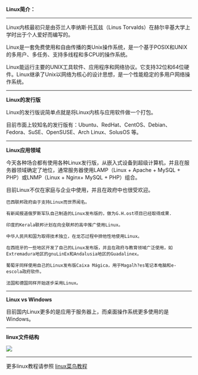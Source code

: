 **Linux简介：**

---
Linux内核最初只是由芬兰人李纳斯·托瓦兹（Linus Torvalds）在赫尔辛基大学上学时出于个人爱好而编写的。

Linux是一套免费使用和自由传播的类Unix操作系统，是一个基于POSIX和UNIX的多用户、多任务、支持多线程和多CPU的操作系统。

Linux能运行主要的UNIX工具软件、应用程序和网络协议。它支持32位和64位硬件。Linux继承了Unix以网络为核心的设计思想，是一个性能稳定的多用户网络操作系统。

---
**Linux的发行版**

Linux的发行版说简单点就是将Linux内核与应用软件做一个打包。

目前市面上较知名的发行版有：Ubuntu、RedHat、CentOS、Debian、Fedora、SuSE、OpenSUSE、Arch Linux、SolusOS 等。

---
**Linux应用领域**

今天各种场合都有使用各种Linux发行版，从嵌入式设备到超级计算机，并且在服务器领域确定了地位，通常服务器使用LAMP（Linux + Apache + MySQL + PHP）或LNMP（Linux + Nginx+ MySQL + PHP）组合。

目前Linux不仅在家庭与企业中使用，并且在政府中也很受欢迎。

	巴西联邦政府由于支持Linux而世界闻名。
	
	有新闻报道俄罗斯军队自己制造的Linux发布版的，做为G.H.ost项目已经取得成果.

	印度的Kerala联邦计划在向全联邦的高中推广使用Linux。

	中华人民共和国为取得技术独立，在龙芯过程中排他性地使用Linux。

	在西班牙的一些地区开发了自己的Linux发布版，并且在政府与教育领域广泛使用，如Extremadura地区的gnuLinEx和Andalusia地区的Guadalinex。

	葡萄牙同样使用自己的Linux发布版Caixa Mágica，用于Magalh?es笔记本电脑和e-escola政府软件。

	法国和德国同样开始逐步采用Linux。

---
**Linux vs Windows**

目前国内Linux更多的是应用于服务器上，而桌面操作系统更多使用的是 Windows。

---

**linux文件结构**

![](https://i.imgur.com/IF2A1Iv.png)

---



更多linux教程请参照
[linux菜鸟教程](http://www.runoob.com/linux/linux-install.html)

